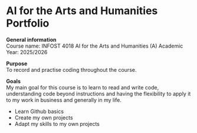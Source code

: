 # AI for the Arts and Humanities Portfolio

**General information**  
Course name: INFOST 4018 AI for the Arts and Humanities (A)
Academic Year: 2025/2026

**Purpose**  
To record and practise coding throughout the course.

**Goals**  
My main goal for this course is to learn to read and write code, understanding code beyond instructions and having the flexibility to apply it to my work in business and generally in my life. 
- Learn Github basics
- Create my own projects 
- Adapt my skills to my own projects

